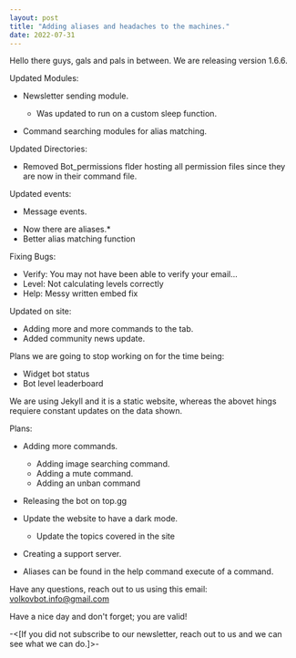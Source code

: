 ```yaml
---
layout: post
title: "Adding aliases and headaches to the machines."
date: 2022-07-31
---
```


Hello there guys, gals and pals in between.
We are releasing version 1.6.6.

Updated Modules:
  * Newsletter sending module. 
    - Was updated to run on a custom sleep function.

  * Command searching modules for alias matching.

Updated Directories:
  * Removed Bot_permissions flder hosting all 
    permission files since they are now in 
    their command file.

Updated events:
  * Message events.
   - Now there are aliases.* 
   - Better alias matching function

Fixing Bugs: 
  * Verify: You may not have been able to verify your email...
  * Level: Not calculating levels correctly
  * Help: Messy written embed fix
  
Updated on site:
  * Adding more and more commands to the tab.
  * Added community news update.

Plans we are going to stop working on for the time being:
  * Widget bot status
  * Bot level leaderboard

  We are using Jekyll and it is a static website, whereas
  the abovet hings requiere constant updates on the data shown.

Plans: 
* Adding more commands.
  * Adding image searching command.
  * Adding a mute command.
  * Adding an unban command
* Releasing the bot on top.gg
* Update the website to have a dark mode.
  * Update the topics covered in the site
* Creating a support server.

* Aliases can be found in the help command execute of a command.

Have any questions, reach out to us using this email:
volkovbot.info@gmail.com

Have a nice day and don't forget; you are valid!

-<[If you did not subscribe to our newsletter, 
reach out to us and we can see what we can do.]>-